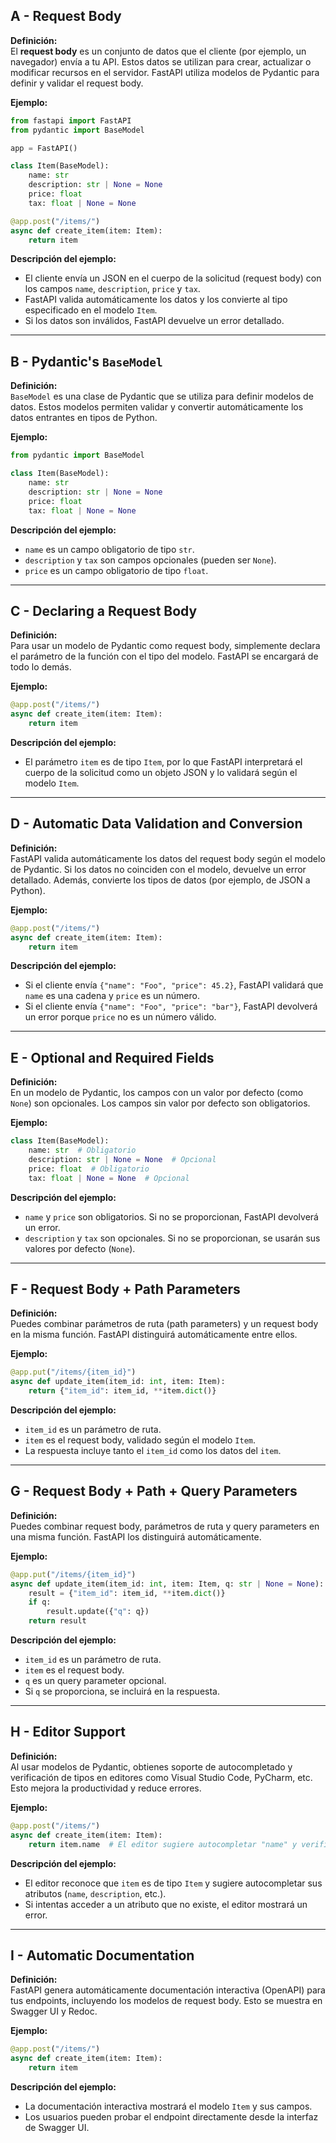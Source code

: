 ## A - Request Body

**Definición:**  
El **request body** es un conjunto de datos que el cliente (por ejemplo, un navegador) envía a tu API. Estos datos se utilizan para crear, actualizar o modificar recursos en el servidor. FastAPI utiliza modelos de Pydantic para definir y validar el request body.

**Ejemplo:**

```python
from fastapi import FastAPI
from pydantic import BaseModel

app = FastAPI()

class Item(BaseModel):
    name: str
    description: str | None = None
    price: float
    tax: float | None = None

@app.post("/items/")
async def create_item(item: Item):
    return item
```

**Descripción del ejemplo:**

- El cliente envía un JSON en el cuerpo de la solicitud (request body) con los campos `name`, `description`, `price` y `tax`.
- FastAPI valida automáticamente los datos y los convierte al tipo especificado en el modelo `Item`.
- Si los datos son inválidos, FastAPI devuelve un error detallado.

---

## B - Pydantic's `BaseModel`

**Definición:**  
`BaseModel` es una clase de Pydantic que se utiliza para definir modelos de datos. Estos modelos permiten validar y convertir automáticamente los datos entrantes en tipos de Python.

**Ejemplo:**

```python
from pydantic import BaseModel

class Item(BaseModel):
    name: str
    description: str | None = None
    price: float
    tax: float | None = None
```

**Descripción del ejemplo:**

- `name` es un campo obligatorio de tipo `str`.
- `description` y `tax` son campos opcionales (pueden ser `None`).
- `price` es un campo obligatorio de tipo `float`.

---

## C - Declaring a Request Body

**Definición:**  
Para usar un modelo de Pydantic como request body, simplemente declara el parámetro de la función con el tipo del modelo. FastAPI se encargará de todo lo demás.

**Ejemplo:**

```python
@app.post("/items/")
async def create_item(item: Item):
    return item
```

**Descripción del ejemplo:**

- El parámetro `item` es de tipo `Item`, por lo que FastAPI interpretará el cuerpo de la solicitud como un objeto JSON y lo validará según el modelo `Item`.

---

## D - Automatic Data Validation and Conversion

**Definición:**  
FastAPI valida automáticamente los datos del request body según el modelo de Pydantic. Si los datos no coinciden con el modelo, devuelve un error detallado. Además, convierte los tipos de datos (por ejemplo, de JSON a Python).

**Ejemplo:**

```python
@app.post("/items/")
async def create_item(item: Item):
    return item
```

**Descripción del ejemplo:**

- Si el cliente envía `{"name": "Foo", "price": 45.2}`, FastAPI validará que `name` es una cadena y `price` es un número.
- Si el cliente envía `{"name": "Foo", "price": "bar"}`, FastAPI devolverá un error porque `price` no es un número válido.

---

## E - Optional and Required Fields

**Definición:**  
En un modelo de Pydantic, los campos con un valor por defecto (como `None`) son opcionales. Los campos sin valor por defecto son obligatorios.

**Ejemplo:**

```python
class Item(BaseModel):
    name: str  # Obligatorio
    description: str | None = None  # Opcional
    price: float  # Obligatorio
    tax: float | None = None  # Opcional
```

**Descripción del ejemplo:**

- `name` y `price` son obligatorios. Si no se proporcionan, FastAPI devolverá un error.
- `description` y `tax` son opcionales. Si no se proporcionan, se usarán sus valores por defecto (`None`).

---

## F - Request Body + Path Parameters

**Definición:**  
Puedes combinar parámetros de ruta (path parameters) y un request body en la misma función. FastAPI distinguirá automáticamente entre ellos.

**Ejemplo:**

```python
@app.put("/items/{item_id}")
async def update_item(item_id: int, item: Item):
    return {"item_id": item_id, **item.dict()}
```

**Descripción del ejemplo:**

- `item_id` es un parámetro de ruta.
- `item` es el request body, validado según el modelo `Item`.
- La respuesta incluye tanto el `item_id` como los datos del `item`.

---

## G - Request Body + Path + Query Parameters

**Definición:**  
Puedes combinar request body, parámetros de ruta y query parameters en una misma función. FastAPI los distinguirá automáticamente.

**Ejemplo:**

```python
@app.put("/items/{item_id}")
async def update_item(item_id: int, item: Item, q: str | None = None):
    result = {"item_id": item_id, **item.dict()}
    if q:
        result.update({"q": q})
    return result
```

**Descripción del ejemplo:**

- `item_id` es un parámetro de ruta.
- `item` es el request body.
- `q` es un query parameter opcional.
- Si `q` se proporciona, se incluirá en la respuesta.

---

## H - Editor Support

**Definición:**  
Al usar modelos de Pydantic, obtienes soporte de autocompletado y verificación de tipos en editores como Visual Studio Code, PyCharm, etc. Esto mejora la productividad y reduce errores.

**Ejemplo:**

```python
@app.post("/items/")
async def create_item(item: Item):
    return item.name  # El editor sugiere autocompletar "name" y verifica el tipo.
```

**Descripción del ejemplo:**

- El editor reconoce que `item` es de tipo `Item` y sugiere autocompletar sus atributos (`name`, `description`, etc.).
- Si intentas acceder a un atributo que no existe, el editor mostrará un error.

---

## I - Automatic Documentation

**Definición:**  
FastAPI genera automáticamente documentación interactiva (OpenAPI) para tus endpoints, incluyendo los modelos de request body. Esto se muestra en Swagger UI y Redoc.

**Ejemplo:**

```python
@app.post("/items/")
async def create_item(item: Item):
    return item
```

**Descripción del ejemplo:**

- La documentación interactiva mostrará el modelo `Item` y sus campos.
- Los usuarios pueden probar el endpoint directamente desde la interfaz de Swagger UI.

